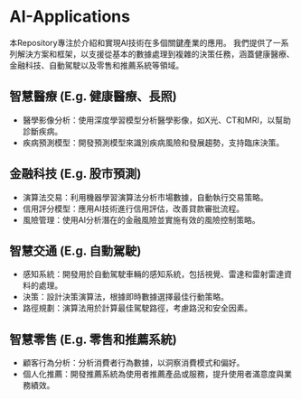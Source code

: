 # AI-Applications
本Repository專注於介紹和實現AI技術在多個關鍵產業的應用。 我們提供了一系列解決方案和框架，以支援從基本的數據處理到複雜的決策任務，涵蓋健康醫療、金融科技、自動駕駛以及零售和推薦系統等領域。

## 智慧醫療 (E.g. 健康醫療、長照)
- 醫學影像分析：使用深度學習模型分析醫學影像，如X光、CT和MRI，以幫助診斷疾病。
- 疾病預測模型：開發預測模型來識別疾病風險和發展趨勢，支持臨床決策。

## 金融科技 (E.g. 股市預測)
- 演算法交易：利用機器學習演算法分析市場數據，自動執行交易策略。
- 信用評分模型：應用AI技術進行信用評估，改善貸款審批流程。
- 風險管理：使用AI分析潛在的金融風險並實施有效的風險控制策略。

## 智慧交通 (E.g. 自動駕駛)
- 感知系統：開發用於自動駕駛車輛的感知系統，包括視覺、雷達和雷射雷達資料的處理。
- 決策：設計決策演算法，根據即時數據選擇最佳行動策略。
- 路徑規劃：演算法用於計算最佳駕駛路徑，考慮路況和安全因素。

## 智慧零售 (E.g. 零售和推薦系統)
- 顧客行為分析：分析消費者行為數據，以洞察消費模式和偏好。
- 個人化推薦：開發推薦系統為使用者推薦產品或服務，提升使用者滿意度與業務績效。
